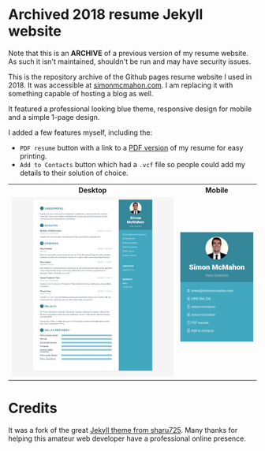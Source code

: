 # Archived 2018 resume Jekyll website

Note that this is an **ARCHIVE** of a previous version of my resume website. As such it isn't maintained, shouldn't be run and may have security issues.

This is the repository archive of the Github pages resume website I used in 2018. It was accessible at [simonmcmahon.com](https://simonmcmahon.com). I am replacing it with something capable of hosting a blog as well.

It featured a professional looking blue theme, responsive design for mobile and a simple 1-page design.

I added a few features myself, including the:
* `PDF resume` button with a link to a [PDF version](/assets/sm_resume.pdf) of my resume for easy printing.
* `Add to Contacts` button which had a `.vcf` file so people could add my details to their solution of choice.

<table>
  <tr>
    <th>Desktop</th>
    <th>Mobile</th>
  </tr>
  <tr>
    <td>
        <img src="/assets/fullpage-desktop-screenshot.png?raw=true" width="600"/>
    </td>
    <td>
        <img src="/assets/mobile-screenshot.png?raw=true" width="250"/>
    </td>
  </tr>
</table>

# Credits

It was a fork of the great [Jekyll theme from sharu725](https://github.com/sharu725/online-cv/). Many thanks for helping this amateur web developer have a professional online presence.



